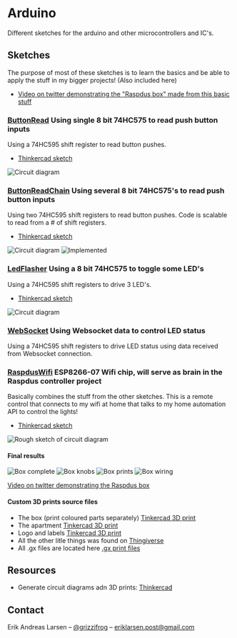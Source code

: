 # Arduino
Different sketches for the arduino and other microcontrollers and IC's.

## Sketches
The purpose of most of these sketches is to learn the basics and be able to apply the stuff in my bigger projects! (Also included here)

* [Video on twitter demonstrating the "Raspdus box" made from this basic stuff](https://twitter.com/grizzlifrog/status/1070663566863290368)

### [ButtonRead](https://github.com/larsensolutions/arduino/tree/master/ButtonRead) Using single 8 bit 74HC575 to read push button inputs 
Using a 74HC595 shift register to read button pushes.

* [Thinkercad sketch](https://www.tinkercad.com/things/dOxVGoxMftm)

![Circuit diagram](ButtonRead/SN74HC595-ButtonInputReader.png?raw=true "Sketch")

### [ButtonReadChain](https://github.com/larsensolutions/arduino/tree/master/ButtonReadChain) Using several 8 bit 74HC575's to read push button inputs 
Using two 74HC595 shift registers to read button pushes. Code is scalable to read from a # of shift registers.

* [Thinkercad sketch](https://www.tinkercad.com/things/7BMBGhKhBrG)

![Circuit diagram](ButtonReadChain/SN74HC595-ButtonInputReaderChained.png?raw=true "Sketch")
![Implemented](ButtonReadChain/ButtonReadChain.jpg?raw=true "Implemented")

### [LedFlasher](https://github.com/larsensolutions/arduino/tree/master/LedFlasher) Using a 8 bit 74HC575 to toggle some LED's
Using a 74HC595 shift registers to drive 3 LED's.

* [Thinkercad sketch](https://www.tinkercad.com/things/cHowXQvEdyA)

![Circuit diagram](LedFlasher/ledflasher.png?raw=true "Sketch")

### [WebSocket](https://github.com/larsensolutions/arduino/tree/master/WebSocket) Using Websocket data to control LED status
Using a 74HC595 shift registers to drive LED status using data received from Websocket connection.

### [RaspdusWifi](https://github.com/larsensolutions/arduino/tree/master/RaspdusWifi) ESP8266-07 Wifi chip, will serve as brain in the Raspdus controller project
Basically combines the stuff from the other sketches. This is a remote control that connects to my wifi at home that talks to my home automation API to control the lights!

* [Thinkercad sketch](https://www.tinkercad.com/things/98GHd9cAQSt)

![Rough sketch of circuit diagram](RaspdusWifi/images/raspdus-wifi-controller-circuit.jpg?raw=true "Rough sketch of circuit diagram")

#### Final results

![Box complete](RaspdusWifi/images/raspdus-box-complete.jpg?raw=true "Box complete")
![Box knobs](RaspdusWifi/images/raspdus-box-knobs.jpg?raw=true "Box knobs")
![Box prints](RaspdusWifi/images/raspdus-box-prints.jpg?raw=true "Box prints")
![Box wiring](RaspdusWifi/images/raspdus-box-wiring.jpg?raw=true "Box wiring")

[Video on twitter demonstrating the Raspdus box](https://twitter.com/grizzlifrog/status/1070663566863290368)

#### Custom 3D prints source files
* The box (print coloured parts separately) [Tinkercad 3D print](https://www.tinkercad.com/things/5O3gAvxATRC/edit?sharecode=LnFBwAcFzZKmgHHJWiTbrchXy2RChrDAEr17kh_O0ms=)
* The apartment [Tinkercad 3D print](https://www.tinkercad.com/things/06itOJWX7F3/edit?sharecode=p6LfuG1Tc5tmdaZJKfttCCOc3zg3f6xt6FtNrXc_VN0=)
* Logo and labels [Tinkercad 3D print](https://www.tinkercad.com/things/jhPKKVwyEU6-raspdus-box-logo-and-labels/edit?sharecode=u3jyjOwCSqnDHdXntYfT9-1s8Q0ZC1yVMoiltZoRI98=)
* All the other litle things was found on [Thingiverse](https://www.thingiverse.com/)
* All .gx files are located here [.gx print files](https://github.com/larsensolutions/arduino/tree/master/RaspdusWifi/prints)

## Resources

* Generate circuit diagrams adn 3D prints: [Thinkercad](https://www.tinkercad.com)

## Contact

Erik Andreas Larsen – [@grizzifrog](https://twitter.com/grizzlifrog) – eriklarsen.post@gmail.com